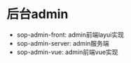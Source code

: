 # 后台admin

- sop-admin-front: admin前端layui实现
- sop-admin-server: admin服务端
- sop-admin-vue: admin前端vue实现
